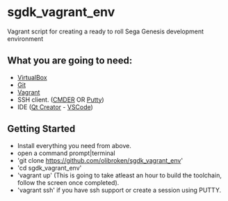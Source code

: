 # sgdk_vagrant_env
Vagrant script for creating a ready to roll Sega Genesis development environment

## What you are going to need:
* [VirtualBox](https://www.virtualbox.org/)
* [Git](https://git-scm.com/)
* [Vagrant](https://www.vagrantup.com/)
* SSH client. ([CMDER](http://cmder.net/) OR [Putty](http://www.chiark.greenend.org.uk/~sgtatham/putty/))
* IDE ([Qt Creator](https://www.qt.io/download-open-source/#section-8) - [VSCode](https://code.visualstudio.com/))

## Getting Started
* Install everything you need from above.
* open a command prompt|terminal
* 'git clone https://github.com/olibroken/sgdk_vagrant_env'
* 'cd sgdk_vagrant_env'
* 'vagrant up' (This is going to take atleast an hour to build the toolchain, follow the screen once completed).
* 'vagrant ssh' if you have ssh support or create a session using PUTTY.
